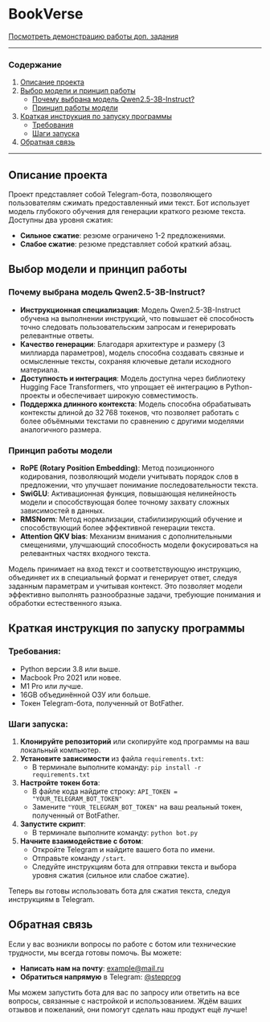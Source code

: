 # BookVerse

[Посмотреть демонстрацию работы доп. задания](https://disk.yandex.ru/d/RwFJBBFvafxUYw)

---

### Содержание
1. [Описание проекта](#описание-проекта)
2. [Выбор модели и принцип работы](#выбор-модели-и-принцип-работы)
   - [Почему выбрана модель Qwen2.5-3B-Instruct?](#почему-выбрана-модель-qwen25-3b-instruct)
   - [Принцип работы модели](#принцип-работы-модели)
3. [Краткая инструкция по запуску программы](#краткая-инструкция-по-запуску-программы)
   - [Требования](#требования)
   - [Шаги запуска](#шаги-запуска)
4. [Обратная связь](#обратная-связь)

---

## Описание проекта
Проект представляет собой Telegram-бота, позволяющего пользователям сжимать предоставленный ими текст. Бот использует модель глубокого обучения для генерации краткого резюме текста. Доступны два уровня сжатия:

- **Сильное сжатие**: резюме ограничено 1-2 предложениями.
- **Слабое сжатие**: резюме представляет собой краткий абзац.

## Выбор модели и принцип работы

### Почему выбрана модель Qwen2.5-3B-Instruct?
- **Инструкционная специализация**: Модель Qwen2.5-3B-Instruct обучена на выполнении инструкций, что повышает её способность точно следовать пользовательским запросам и генерировать релевантные ответы.
- **Качество генерации**: Благодаря архитектуре и размеру (3 миллиарда параметров), модель способна создавать связные и осмысленные тексты, сохраняя ключевые детали исходного материала.
- **Доступность и интеграция**: Модель доступна через библиотеку Hugging Face Transformers, что упрощает её интеграцию в Python-проекты и обеспечивает широкую совместимость.
- **Поддержка длинного контекста**: Модель способна обрабатывать контексты длиной до 32 768 токенов, что позволяет работать с более объёмными текстами по сравнению с другими моделями аналогичного размера.

### Принцип работы модели
- **RoPE (Rotary Position Embedding)**: Метод позиционного кодирования, позволяющий модели учитывать порядок слов в предложении, что улучшает понимание последовательности текста.
- **SwiGLU**: Активационная функция, повышающая нелинейность модели и способствующая более точному захвату сложных зависимостей в данных.
- **RMSNorm**: Метод нормализации, стабилизирующий обучение и способствующий более эффективной генерации текста.
- **Attention QKV bias**: Механизм внимания с дополнительными смещениями, улучшающий способность модели фокусироваться на релевантных частях входного текста.

Модель принимает на вход текст и соответствующую инструкцию, объединяет их в специальный формат и генерирует ответ, следуя заданным параметрам и учитывая контекст. Это позволяет модели эффективно выполнять разнообразные задачи, требующие понимания и обработки естественного языка.

## Краткая инструкция по запуску программы

### Требования:
- Python версии 3.8 или выше.
- Macbook Pro 2021 или новее.
- M1 Pro или лучше.
- 16GB объединённой ОЗУ или больше.
- Токен Telegram-бота, полученный от BotFather.

### Шаги запуска:
1. **Клонируйте репозиторий** или скопируйте код программы на ваш локальный компьютер.
2. **Установите зависимости** из файла `requirements.txt`:
   - В терминале выполните команду: `pip install -r requirements.txt`
3. **Настройте токен бота**:
   - В файле кода найдите строку: `API_TOKEN = "YOUR_TELEGRAM_BOT_TOKEN"`
   - Замените `"YOUR_TELEGRAM_BOT_TOKEN"` на ваш реальный токен, полученный от BotFather.
4. **Запустите скрипт**:
   - В терминале выполните команду: `python bot.py`
5. **Начните взаимодействие с ботом**:
   - Откройте Telegram и найдите вашего бота по имени.
   - Отправьте команду `/start`.
   - Следуйте инструкциям бота для отправки текста и выбора уровня сжатия (сильное или слабое сжатие).

Теперь вы готовы использовать бота для сжатия текста, следуя инструкциям в Telegram.

## Обратная связь
Если у вас возникли вопросы по работе с ботом или технические трудности, мы всегда готовы помочь. Вы можете:

- **Написать нам на почту**: [example@mail.ru](mailto:step@mokeev16.ru)
- **Обратиться напрямую** в Telegram: [@stepprog](https://t.me/stepprog)
  
Мы можем запустить бота для вас по запросу или ответить на все вопросы, связанные с настройкой и использованием. Ждём ваших отзывов и пожеланий, они помогут сделать наш продукт ещё лучше!
